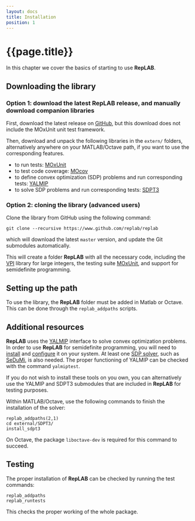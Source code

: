```yaml
---
layout: docs
title: Installation
position: 1
---
```


# {{page.title}}

In this chapter we cover the basics of starting to use **RepLAB**.
 
## Downloading the library

### Option 1: download the latest RepLAB release, and manually download companion libraries

First, download the latest release on [GitHub](https://www.github.com/replab/replab/releases), but this download does not include the MOxUnit unit test framework.

Then, download and unpack the following libraries in the `extern/` folders, alternatively anywhere on your MATLAB/Octave path, if you want to use the corresponding features.

- to run tests: [MOxUnit](https://github.com/MOxUnit/MOxUnit)
- to test code coverage: [MOcov](https://github.com/MOcov/MOcov)
- to define convex optimization (SDP) problems and run corresponding tests: [YALMIP](https://github.com/yalmip/YALMIP)
- to solve SDP problems and run corresponding tests: [SDPT3](https://github.com/sqlp/sdpt3)

### Option 2: cloning the library (advanced users)

Clone the library from GitHub using the following command:

```
git clone --recursive https://www.github.com/replab/replab
```

which will download the latest `master` version, and update the Git submodules automatically.

This will create a folder **RepLAB** with all the necessary code, including the [VPI](https://ch.mathworks.com/matlabcentral/fileexchange/22725-variable-precision-integer-arithmetic) library for large integers, the testing suite [MOxUnit](https://github.com/MOxUnit/MOxUnit), and support for semidefinite programming.

## Setting up the path

To use the library, the **RepLAB** folder must be added in Matlab or Octave. This can be done through the `replab_addpaths` scripts.

## Additional resources
**RepLAB** uses the [YALMIP](https://yalmip.github.io) interface to solve convex optimization problems.
In order to use **RepLAB** for semidefinite programming, you will need to [install](https://yalmip.github.io/download/) and [configure](https://yalmip.github.io/tutorial/installation/) it on your system. 
At least one [SDP solver](https://yalmip.github.io/allsolvers/), such as [SeDuMi](https://github.com/SQLP/SeDuMi), is also needed.
The proper functioning of YALMIP can be checked with the command `yalmiptest`.

If you do not wish to install these tools on you own, you can alternatively use the YALMIP and SDPT3 submodules that are included in **RepLAB** for testing purposes. 

Within MATLAB/Octave, use the following commands to finish the installation of the solver:

```
replab_addpaths(2,1)
cd external/SDPT3/
install_sdpt3
```

On Octave, the package `liboctave-dev` is required for this command to succeed.

## Testing

The proper installation of **RepLAB** can be checked by running the test commands:

```
replab_addpaths
replab_runtests
```

This checks the proper working of the whole package.
